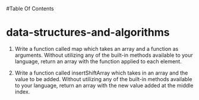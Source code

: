 #Table Of Contents

# data-structures-and-algorithms

1. Write a function called map which takes an array and a function as arguments. Without utilizing any of the built-in methods available to your language, return an array with the function applied to each element.

2. Write a function called insertShiftArray which takes in an array and the value to be added. Without utilizing any of the built-in methods available to your language, return an array with the new value added at the middle index.